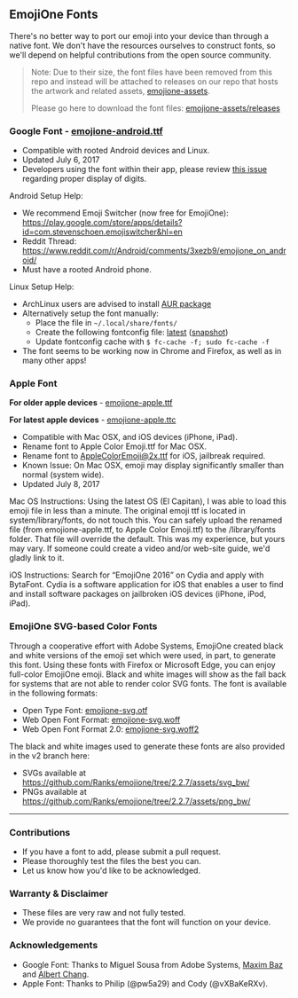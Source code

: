 ## EmojiOne Fonts

There's no better way to port our emoji into your device than through a native font.  We don't have the resources ourselves to construct fonts, so we'll depend on helpful contributions from the open source community.

> Note: Due to their size, the font files have been removed from this repo and instead will be attached to releases on our repo that hosts the artwork and related assets, [emojione-assets](https://github.com/emojione/emojione-assets).
>
> Please go here to download the font files: [emojione-assets/releases](https://github.com/emojione/emojione-assets/releases)
### Google Font - [emojione-android.ttf](https://github.com/emojione/emojione-assets/releases/download/3.1.4/emojione-android.ttf)

  * Compatible with rooted Android devices and Linux.
  * Updated July 6, 2017
  * Developers using the font within their app, please review [this issue](https://github.com/Ranks/emojione/issues/385) regarding proper display of digits.

Android Setup Help:
* We recommend Emoji Switcher (now free for EmojiOne): https://play.google.com/store/apps/details?id=com.stevenschoen.emojiswitcher&hl=en
* Reddit Thread: https://www.reddit.com/r/Android/comments/3xezb9/emojione_on_android/
* Must have a rooted Android phone.

Linux Setup Help:

* ArchLinux users are advised to install [AUR package](https://aur.archlinux.org/packages/ttf-emojione/)
* Alternatively setup the font manually:
  * Place the file in `~/.local/share/fonts/`
  * Create the following fontconfig file: [latest](https://aur.archlinux.org/cgit/aur.git/tree/70-emojione-color.conf?h=ttf-emojione) ([snapshot](https://github.com/maximbaz/dotfiles/blob/c893a835372c927eba9ec7e086e76b64f6210d8c/.config/fontconfig/conf.d/70-emojione-color.conf))
  * Update fontconfig cache with `$ fc-cache -f; sudo fc-cache -f`
* The font seems to be working now in Chrome and Firefox, as well as in many other apps!

### Apple Font

**For older apple devices** - [emojione-apple.ttf](https://github.com/emojione/emojione-assets/releases/download/3.1.4/emojione-apple.ttf)

**For latest apple devices** - [emojione-apple.ttc](https://github.com/emojione/emojione-assets/releases/download/3.1.4/emojione-apple.ttc)

  * Compatible with Mac OSX, and iOS devices (iPhone, iPad).
  * Rename font to Apple Color Emoji.ttf for Mac OSX.
  * Rename font to AppleColorEmoji@2x.ttf for iOS, jailbreak required.
  * Known Issue: On Mac OSX, emoji may display significantly smaller than normal (system wide).
  * Updated July 8, 2017
  
Mac OS Instructions:
Using the latest OS (El Capitan), I was able to load this emoji file in less than a minute.  The original emoji ttf is located in system/library/fonts, do not touch this.  You can safely upload the renamed file (from emojione-apple.ttf, to Apple Color Emoji.ttf) to the /library/fonts folder.  That file will override the default.  This was my experience, but yours may vary.  If someone could create a video and/or web-site guide, we'd gladly link to it.

iOS Instructions:
Search for “EmojiOne 2016” on Cydia and apply with BytaFont. Cydia is a software application for iOS that enables a user to find and install software packages on jailbroken iOS devices (iPhone, iPod, iPad).

### EmojiOne SVG-based Color Fonts
Through a cooperative effort with Adobe Systems, EmojiOne created black and white versions of the emoji set which were used, in part, to generate this font. Using these fonts with Firefox or Microsoft Edge, you can enjoy full-color EmojiOne emoji. Black and white images will show as the fall back for systems that are not able to render color SVG fonts. The font is available in the following formats:

  * Open Type Font: [emojione-svg.otf](https://github.com/emojione/emojione-assets/releases/download/3.1.4/emojione-svg.otf)
  * Web Open Font Format: [emojione-svg.woff](https://github.com/emojione/emojione-assets/releases/download/3.1.4/emojione-svg.woff)
  * Web Open Font Format 2.0: [emojione-svg.woff2](https://github.com/emojione/emojione-assets/releases/download/3.1.4/emojione-svg.woff2)

The black and white images used to generate these fonts are also provided in the v2 branch here:

  * SVGs available at https://github.com/Ranks/emojione/tree/2.2.7/assets/svg_bw/
  * PNGs available at https://github.com/Ranks/emojione/tree/2.2.7/assets/png_bw/

---
  
### Contributions
  * If you have a font to add, please submit a pull request.  
  * Please thoroughly test the files the best you can.  
  * Let us know how you'd like to be acknowledged.  

### Warranty & Disclaimer
  * These files are very raw and not fully tested.  
  * We provide no guarantees that the font will function on your device.
  
### Acknowledgements
  * Google Font: Thanks to Miguel Sousa from Adobe Systems, [Maxim Baz](https://github.com/maximbaz) and [Albert Chang](https://github.com/mxalbert1996).
  * Apple Font: Thanks to Philip (@pw5a29) and Cody (@vXBaKeRXv).
